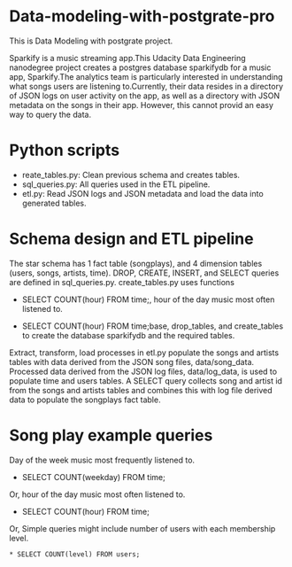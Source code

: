 # Data-modeling-with-postgrate-pro
This is Data Modeling with postgrate project.

Sparkify is a music streaming app.This Udacity Data Engineering nanodegree project creates a postgres database sparkifydb for a music app, Sparkify.The analytics team is particularly interested in understanding what songs users are listening to.Currently, their data resides in a directory of JSON logs on user activity on the app, as well as a directory with JSON metadata on the songs in their app. However, this cannot provid an easy way to query the data.

# Python scripts

  * reate_tables.py: Clean previous schema and creates tables.
  * sql_queries.py: All queries used in the ETL pipeline.
  * etl.py: Read JSON logs and JSON metadata and load the data into generated tables.
  
# Schema design and ETL pipeline

The star schema has 1 fact table (songplays), and 4 dimension tables (users, songs, artists, time). DROP, CREATE, INSERT, and SELECT queries are defined in sql_queries.py. create_tables.py uses functions 

   * SELECT COUNT(hour) FROM time;, hour of the day music most often listened to.

   * SELECT COUNT(hour) FROM time;base, drop_tables, and create_tables to create the database sparkifydb and the required tables.

Extract, transform, load processes in etl.py populate the songs and artists tables with data derived from the JSON song files, data/song_data. Processed data derived from the JSON log files, data/log_data, is used to populate time and users tables. A SELECT query collects song and artist id from the songs and artists tables and combines this with log file derived data to populate the songplays fact table.

# Song play example queries

Day of the week music most frequently listened to.

  * SELECT COUNT(weekday) FROM time;

Or, hour of the day music most often listened to.

   * SELECT COUNT(hour) FROM time;
   
Or, Simple queries might include number of users with each membership level.

    * SELECT COUNT(level) FROM users;
    
    
